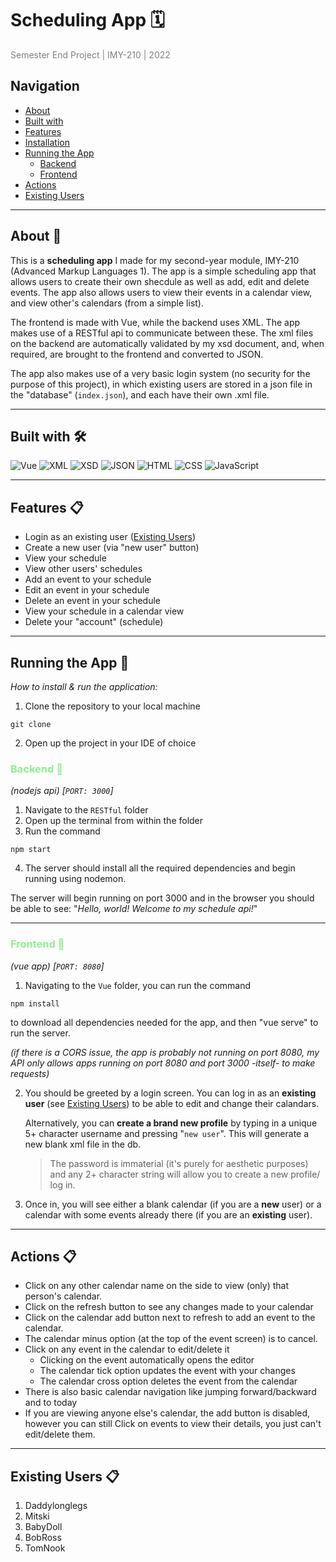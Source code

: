 # Scheduling App 🗓️

<span style="color:grey">Semester End Project | IMY-210 | 2022</span>

## Navigation

- [About](#about-📖)
- [Built with](#built-with-🛠️)
- [Features](#features-📋)
- [Installation](#installation-📥)
- [Running the App](#running-the-app-📱)
    - [Backend](#backend-📱)
    - [Frontend](#frontend-📱)
- [Actions](#actions-📋)
- [Existing Users](#existing-users-📋)

---

## About 📖

This is a **scheduling app** I made for my second-year module, IMY-210 (Advanced Markup Languages 1). The app is a simple scheduling app that allows users to create their own shecdule as well as add, edit and delete events. The app also allows users to view their events in a calendar view, and view other's calendars (from a simple list).

The frontend is made with Vue, while the backend uses XML. The app makes use of a RESTful api to communicate between these. The xml files on the backend are automatically validated by my xsd document, and, when required, are brought to the frontend and converted to JSON.

The app also makes use of a very basic login system (no security for the purpose of this project), in which existing users are stored in a json file in the "database" (`index.json`), and each have their own .xml file.

---

## Built with 🛠️

![Vue](https://img.shields.io/badge/Vue-4FC08D?style=flat-square&logo=vue.js&logoColor=white)
![XML](https://img.shields.io/badge/XML-000000?style=flat-square&logo=xml&logoColor=white)
![XSD](https://img.shields.io/badge/XSD-000000?style=flat-square&logo=xml&logoColor=white)
![JSON](https://img.shields.io/badge/JSON-000000?style=flat-square&logo=json&logoColor=white)
![HTML](https://img.shields.io/badge/HTML-E34F26?style=flat-square&logo=html5&logoColor=white)
![CSS](https://img.shields.io/badge/CSS-1572B6?style=flat-square&logo=css3&logoColor=white)
![JavaScript](https://img.shields.io/badge/JavaScript-F7DF1E?style=flat-square&logo=javascript&logoColor=black)

---

## Features 📋

- Login as an existing user ([Existing Users](#existing-users-📋))
- Create a new user (via "new user" button)
- View your schedule
- View other users' schedules
- Add an event to your schedule
- Edit an event in your schedule
- Delete an event in your schedule
- View your schedule in a calendar view
- Delete your "account" (schedule)

---

## Running the App 📱

*How to install & run the application:*

1. Clone the repository to your local machine

```git
git clone
```

2. Open up the project in your IDE of choice

<span style="color:lightgreen">

### Backend 📱

</span>

*(nodejs api) [`PORT: 3000`]*

1. Navigate to the `RESTful` folder
2. Open up the terminal from within the folder
3. Run the command 

```git
npm start
```

4. The server should install all the required dependencies and begin running using nodemon.

The server will begin running on port 3000 and in the browser 
you should be able to see: "*Hello, world! Welcome to my schedule api!*"

---

<span style="color:lightgreen">

### Frontend 📱

</span>

*(vue app) [`PORT: 8080`]*

1. Navigating to the `Vue` folder, you can run the command

```git
npm install
```

to download all dependencies needed for the app, and then "vue serve" to run the server.

*(if there is a CORS issue, the app is probably not running on port 8080, my API only allows apps running on port 8080 and port 3000 -itself- to make requests)*

2. You should be greeted by a login screen. You can log in as an **existing user** (see [Existing Users](#existing-users-📋)) to be able to edit and change their calandars. 

    Alternatively, you can **create a brand new profile** by typing in a unique 5+ character username and pressing "`new user`". This will generate a new blank xml file in the db.

    > The password is immaterial (it's purely for aesthetic purposes) and any 2+ character string will allow you to create a new profile/ log in.

3. Once in, you will see either a blank calendar (if you are a **new** user) or a calendar with some events already there (if you are an **existing** user).

---

## Actions 📋

- Click on any other calendar name on the side to view (only) that person's calendar.
- Click on the refresh button to see any changes made to your calendar 
- Click on the calendar add button next to refresh to add an event to the calendar.
- The calendar minus option (at the top of the event screen) is to cancel.
- Click on any event in the calendar to edit/delete it
    - Clicking on the event automatically opens the editor
    - The calendar tick option updates the event with your changes
    - The calendar cross option deletes the event from the calendar
- There is also basic calendar navigation like jumping forward/backward and to today
- If you are viewing anyone else's calendar, the add button is disabled, however you can still Click on events to view their details, you just can't edit/delete them.

---

## Existing Users 📋

1. Daddylonglegs
2. Mitski
3. BabyDoll
4. BobRoss
5. TomNook
